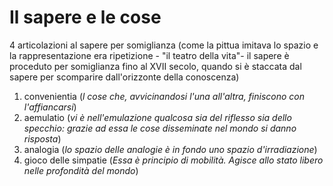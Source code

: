 # Il sapere e le cose

4 articolazioni al sapere per somiglianza (come la pittua imitava lo spazio e la rappresentazione era ripetizione - "il teatro della vita"-  il sapere è proceduto per somiglianza fino al XVII secolo, quando si è staccata dal sapere per scomparire dall'orizzonte della conoscenza)

1. convenientia (*l cose che, avvicinandosi l'una all'altra, finiscono con l'affiancarsi*)
2. aemulatio (*vi è nell'emulazione qualcosa sia del riflesso sia dello specchio: grazie ad essa le cose disseminate nel mondo si danno risposta*)
3. analogia (*lo spazio delle analogie è in fondo uno spazio d'irradiazione*)
4. gioco delle simpatie (*Essa è principio di mobilità. Agisce allo stato libero nelle profondità del mondo*)
